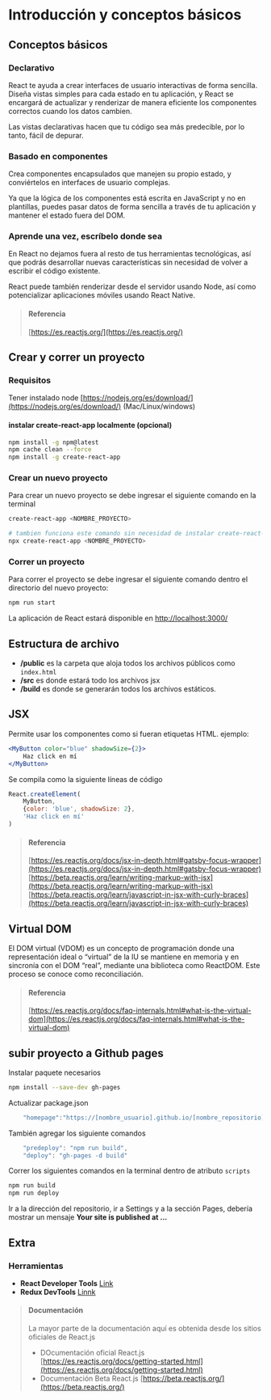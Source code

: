 # Introducción y conceptos básicos

## Conceptos básicos

### Declarativo

React te ayuda a crear interfaces de usuario interactivas de forma sencilla. Diseña vistas simples para cada estado en tu aplicación, y React se encargará de actualizar y renderizar de manera eficiente los componentes correctos cuando los datos cambien.

Las vistas declarativas hacen que tu código sea más predecible, por lo tanto, fácil de depurar.

### Basado en componentes

Crea componentes encapsulados que manejen su propio estado, y conviértelos en interfaces de usuario complejas.

Ya que la lógica de los componentes está escrita en JavaScript y no en plantillas, puedes pasar datos de forma sencilla a través de tu aplicación y mantener el estado fuera del DOM.

### Aprende una vez, escríbelo donde sea

En React no dejamos fuera al resto de tus herramientas tecnológicas, así que podrás desarrollar nuevas características sin necesidad de volver a escribir el código existente.

React puede también renderizar desde el servidor usando Node, así como potencializar aplicaciones móviles usando React Native.

> #### Referencia
> [https://es.reactjs.org/](https://es.reactjs.org/)


## Crear y correr un proyecto


### Requisitos

Tener instalado node [https://nodejs.org/es/download/](https://nodejs.org/es/download/) (Mac/Linux/windows)


#### instalar create-react-app localmente (opcional) 

~~~bash  
npm install -g npm@latest
npm cache clean --force
npm install -g create-react-app
~~~


### Crear un nuevo proyecto 

Para crear un nuevo proyecto se debe ingresar el siguiente comando en la terminal

~~~bash
create-react-app <NOMBRE_PROYECTO>

# tambien funciona este comando sin necesidad de instalar create-react-app localmente
npx create-react-app <NOMBRE_PROYECTO>
~~~

### Correr un proyecto 

Para correr el proyecto se debe ingresar el siguiente comando dentro el directorio del nuevo proyecto:

~~~bash
npm run start
~~~

La  aplicación  de React estará disponible en [http://localhost:3000/](http://localhost:3000/)


## Estructura de archivo

* **/public** es la carpeta que aloja todos los archivos públicos como `index.html`
* **/src** es donde estará todo los archivos jsx
* **/build** es donde se generarán todos los archivos estáticos.


## JSX

Permite usar los componentes como si fueran etiquetas HTML. ejemplo:

~~~jsx
<MyButton color="blue" shadowSize={2}>
    Haz click en mí
</MyButton>
~~~

Se compila como la siguiente líneas de código

~~~javascript
React.createElement(
    MyButton,
    {color: 'blue', shadowSize: 2},
    'Haz click en mí'
)
~~~

> #### Referencia
> [https://es.reactjs.org/docs/jsx-in-depth.html#gatsby-focus-wrapper](https://es.reactjs.org/docs/jsx-in-depth.html#gatsby-focus-wrapper)
> [https://beta.reactjs.org/learn/writing-markup-with-jsx](https://beta.reactjs.org/learn/writing-markup-with-jsx)
> [https://beta.reactjs.org/learn/javascript-in-jsx-with-curly-braces](https://beta.reactjs.org/learn/javascript-in-jsx-with-curly-braces)


## Virtual DOM

El DOM virtual (VDOM) es un concepto de programación donde una representación ideal o “virtual” de la IU se mantiene en memoria y en sincronía con el DOM “real”, mediante una biblioteca como ReactDOM. Este proceso se conoce como reconciliación.

> #### Referencia
> [https://es.reactjs.org/docs/faq-internals.html#what-is-the-virtual-dom](https://es.reactjs.org/docs/faq-internals.html#what-is-the-virtual-dom)

## subir proyecto a Github pages

Instalar paquete necesarios

~~~bash
npm install --save-dev gh-pages
~~~

Actualizar package.json

~~~javascript
    "homepage":"https://[nombre_usuario].github.io/[nombre_repositorio]",
~~~

También agregar los siguiente comandos

~~~javascript
    "predeploy": "npm run build",
    "deploy": "gh-pages -d build"
~~~

Correr los siguientes comandos en la terminal dentro de atributo `scripts`

~~~bash
npm run build
npm run deploy
~~~

Ir a la dirección del repositorio, ir a Settings y a la sección Pages, debería mostrar un mensaje **Your site is published at ...**

## Extra

### Herramientas

* **React Developer Tools** [Link](https://chrome.google.com/webstore/detail/react-developer-tools/fmkadmapgofadopljbjfkapdkoienihi?utm_source=chrome-ntp-icon)
* **Redux DevTools** [Linnk](https://chrome.google.com/webstore/detail/redux-devtools/lmhkpmbekcpmknklioeibfkpmmfibljd?utm_source=chrome-ntp-icon)


> #### Documentación
> La mayor parte de la documentación aquí es obtenida desde los sitios oficiales de React.js
> * DOcumentación oficial React.js [https://es.reactjs.org/docs/getting-started.html](https://es.reactjs.org/docs/getting-started.html)
> * Documentación Beta React.js [https://beta.reactjs.org/](https://beta.reactjs.org/)